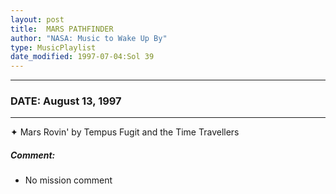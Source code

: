 ```yaml
---
layout: post
title:  MARS PATHFINDER
author: "NASA: Music to Wake Up By"
type: MusicPlaylist
date_modified: 1997-07-04:Sol 39
---
```


----
### DATE: August 13, 1997
----
✦ Mars Rovin' by Tempus Fugit and the Time Travellers

##### Comment:
* No mission comment
